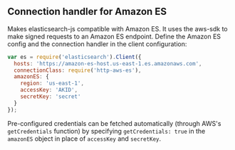 Connection handler for Amazon ES
---

Makes elasticsearch-js compatible with Amazon ES. It uses the aws-sdk to make signed requests to an Amazon ES endpoint.
Define the Amazon ES config and the connection handler
in the client configuration:

```javascript
var es = require('elasticsearch').Client({
  hosts: 'https://amazon-es-host.us-east-1.es.amazonaws.com',
  connectionClass: require('http-aws-es'),
  amazonES: {
    region: 'us-east-1',
    accessKey: 'AKID',
    secretKey: 'secret'
  }
});
```

Pre-configured credentials can be fetched automatically (through AWS's `getCredentials` function) by specifying `getCredentials: true` in the `amazonES` object in place of `accessKey` and `secretKey`.
